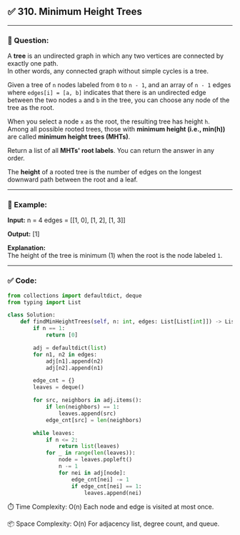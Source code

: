 ## ✅ 310. Minimum Height Trees

---

### 🧾 Question:
A **tree** is an undirected graph in which any two vertices are connected by exactly one path.  
In other words, any connected graph without simple cycles is a tree.

Given a tree of `n` nodes labeled from `0` to `n - 1`, and an array of `n - 1` edges where `edges[i] = [a, b]` indicates that there is an undirected edge between the two nodes `a` and `b` in the tree, you can choose any node of the tree as the root.  

When you select a node `x` as the root, the resulting tree has height `h`.  
Among all possible rooted trees, those with **minimum height (i.e., min(h))** are called **minimum height trees (MHTs)**.

Return a list of all **MHTs' root labels**. You can return the answer in any order.

The **height** of a rooted tree is the number of edges on the longest downward path between the root and a leaf.

---

### 🔹 Example:

**Input:**
n = 4
edges = [[1, 0], [1, 2], [1, 3]]

**Output:**
[1]

**Explanation:**  
The height of the tree is minimum (1) when the root is the node labeled `1`.

---

### ✅ Code:

```python
from collections import defaultdict, deque
from typing import List

class Solution:
    def findMinHeightTrees(self, n: int, edges: List[List[int]]) -> List[int]:
        if n == 1:
            return [0]

        adj = defaultdict(list)
        for n1, n2 in edges:
            adj[n1].append(n2)
            adj[n2].append(n1)

        edge_cnt = {}
        leaves = deque()

        for src, neighbors in adj.items():
            if len(neighbors) == 1:
                leaves.append(src)
            edge_cnt[src] = len(neighbors)

        while leaves:
            if n <= 2:
                return list(leaves)
            for _ in range(len(leaves)):
                node = leaves.popleft()
                n -= 1
                for nei in adj[node]:
                    edge_cnt[nei] -= 1
                    if edge_cnt[nei] == 1:
                        leaves.append(nei)
```
⏱️ Time Complexity:
O(n)
Each node and edge is visited at most once.

📦 Space Complexity:
O(n)
For adjacency list, degree count, and queue.
